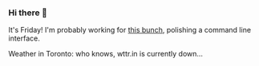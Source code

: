 ### Hi there :wave:

It's Friday! I'm probably working for [this bunch](https://github.com/kohofinancial), polishing a command line interface.

Weather in Toronto: who knows, wttr.in is currently down...
